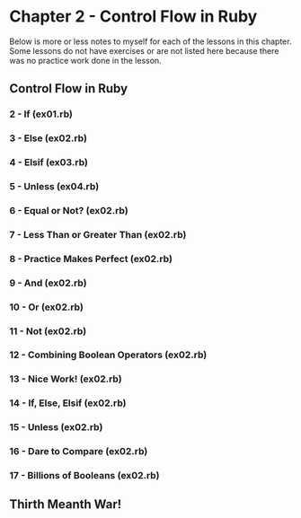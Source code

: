 # Chapter 2 - Control Flow in Ruby
Below is more or less notes to myself for each of the lessons in this chapter.  Some lessons do not have exercises or are not listed here because there was no practice work done in the lesson.
## Control Flow in Ruby
### 2 - If (ex01.rb)
### 3 - Else (ex02.rb)
### 4 - Elsif (ex03.rb)
### 5 - Unless (ex04.rb)
### 6 - Equal or Not? (ex02.rb)
### 7 - Less Than or Greater Than (ex02.rb)
### 8 - Practice Makes Perfect (ex02.rb)
### 9 - And (ex02.rb)
### 10 - Or (ex02.rb)
### 11 - Not (ex02.rb)
### 12 - Combining Boolean Operators (ex02.rb)
### 13 - Nice Work! (ex02.rb)
### 14 - If, Else, Elsif (ex02.rb)
### 15 - Unless (ex02.rb)
### 16 - Dare to Compare (ex02.rb)
### 17 - Billions of Booleans (ex02.rb)

## Thirth Meanth War!
